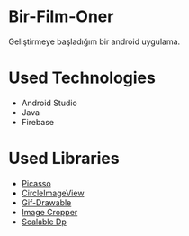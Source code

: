 # Bir-Film-Oner
Geliştirmeye başladığım bir android uygulama.


# Used Technologies
* Android Studio
* Java
* Firebase

# Used Libraries
* [Picasso](https://github.com/square/picasso)
* [CircleImageView](https://github.com/hdodenhof/CircleImageView)
* [Gif-Drawable](https://github.com/koral--/android-gif-drawable)
* [Image Cropper](https://github.com/ArthurHub/Android-Image-Cropper)
* [Scalable Dp](https://github.com/intuit/sdp)
